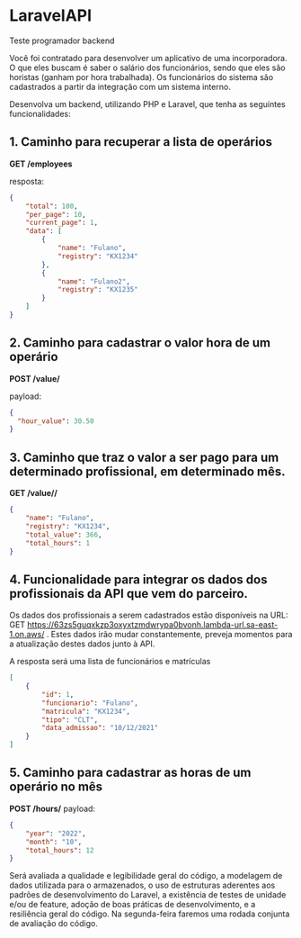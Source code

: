 # LaravelAPI

Teste programador backend

Você foi contratado para desenvolver um aplicativo de uma incorporadora. O que eles buscam é saber o salário dos funcionários, sendo que eles são horistas (ganham por hora trabalhada). Os funcionários do sistema são cadastrados a partir da integração com um sistema interno.

Desenvolva um backend, utilizando PHP e Laravel, que tenha as seguintes funcionalidades:

## 1. Caminho para recuperar a lista de operários

**GET /employees**

resposta:
~~~json
{
    "total": 100,
    "per_page": 10,
    "current_page": 1,
    "data": [
        {
            "name": "Fulano",
            "registry": "KX1234"
        },
        {
            "name": "Fulano2",
            "registry": "KX1235"
        }
    ]
}
~~~

## 2. Caminho para cadastrar o valor hora de um operário

**POST /value/<MATRICULA>**

payload:
~~~json
{
  "hour_value": 30.50
}
~~~
## 3. Caminho que traz o valor a ser pago para um determinado profissional, em determinado mês.

**GET /value/<matricula>/<mes>**
~~~json
{
    "name": "Fulano",
    "registry": "KX1234",
    "total_value": 366,
    "total_hours": 1
}
~~~

## 4. Funcionalidade para integrar os dados dos profissionais da API que vem do parceiro.

Os dados dos profissionais a serem cadastrados estão disponíveis na URL: GET https://63zs5guqxkzp3oxyxtzmdwrypa0bvonh.lambda-url.sa-east-1.on.aws/ . Estes dados irão mudar constantemente, preveja momentos para a atualização destes dados junto à API.

A resposta será uma lista de funcionários e matrículas

~~~json
[
    {
        "id": 1,
        "funcionario": "Fulano",
        "matricula": "KX1234",
        "tipo": "CLT",
        "data_admissao": "10/12/2021"
    }
]
~~~

## 5. Caminho para cadastrar as horas de um operário no mês

**POST /hours/<MATRICULA>**
payload:
~~~json
{
    "year": "2022",
    "month": "10",
    "total_hours": 12
}
~~~

Será avaliada a qualidade e legibilidade geral do código, a modelagem de dados utilizada para o armazenados, o uso de estruturas aderentes aos padrões de desenvolvimento do Laravel, a existência de testes de unidade e/ou de feature, adoção de boas práticas de desenvolvimento, e a resiliência geral do código.
Na segunda-feira faremos uma rodada conjunta de avaliação do código.